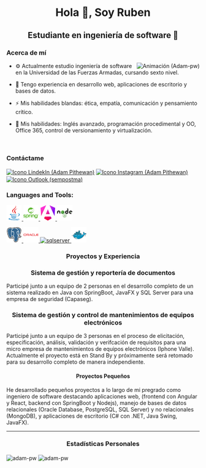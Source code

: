 <h1 align="center">Hola 👋, Soy Ruben</h1>
<h2 align="center">Estudiante en ingeniería de software 🔧</h2>

<h3 align="left">Acerca de mí</h3>

<p><img align="right" src="https://github.com/Adam-pw/Adam-pw/blob/main/animation_500_kxa883sd.gif" alt="Animación (Adam-pw)" /></p>

- ⚙️ Actualmente estudio ingeniería de software en la Universidad de las Fuerzas Armadas, cursando sexto nivel.

- 🌱 Tengo experiencia en desarrollo web, aplicaciones de escritorio y bases de datos.

- ⚡ Mis habilidades blandas: ética, empatía, comunicación y pensamiento crítico.

- 🧠 Mis habilidades: Inglés avanzado, programación procedimental y OO, Office 365, control de versionamiento y virtualización.

<br>

<h3 align="left">Contáctame</h3>
<p align="left">
  <a href="https://www.linkedin.com/in/adam-pithewan/" target="blank"><img align="center"
      src="https://raw.githubusercontent.com/rahuldkjain/github-profile-readme-generator/master/src/images/icons/Social/linked-in-alt.svg"
      alt="Icono LindekIn (Adam Pithewan)" height="30" width="40" /></a>
  <a href="https://www.instagram.com/rubendb25/" target="blank"><img align="center"
      src="https://raw.githubusercontent.com/rahuldkjain/github-profile-readme-generator/master/src/images/icons/Social/instagram.svg"
      alt="Icono Instagram (Adam Pithewan)" height="30" width="40" /></a>
  <a href="mailto:rubendario200325@outlook.com" target="blank"><img align="center"
      src="https://github.com/sempostma/office365-icons/blob/master/svg/outlook.svg"
      alt="Icono Outlook (sempostma)" height="30" width="40" /></a>
</p>

<h3 align="left">Languages and Tools:</h3>
<p align="left"> 
  
  <a href="https://www.java.com" target="_blank" rel="noreferrer"> <img
      src="https://raw.githubusercontent.com/devicons/devicon/master/icons/java/java-original.svg" alt="java" width="40"
      height="40" /> 
  <a href="https://spring.io/projects/spring-boot" target="_blank" rel="noreferrer"> <img
      src="https://github.com/devicons/devicon/blob/master/icons/spring/spring-original-wordmark.svg" alt="springboot" width="40"
      height="40" />
    <a href="https://angular.dev/" target="_blank" rel="noreferrer"> <img
      src="https://github.com/devicons/devicon/blob/master/icons/angular/angular-original.svg"
      alt="angular" width="40" height="40" /> 
  </a><a href="https://nodejs.org" target="_blank" rel="noreferrer"> <img
      src="https://raw.githubusercontent.com/devicons/devicon/master/icons/nodejs/nodejs-original-wordmark.svg"
      alt="nodejs" width="40" height="40" /> 
  </a> 
      
  <a href="https://www.postgresql.org/" target="_blank" rel="noreferrer"> <img
      src="https://github.com/devicons/devicon/blob/master/icons/postgresql/postgresql-original.svg" alt="postgresql" width="40"
      height="40" /> </a> 
  <a href="https://www.oracle.com/database/technologies/xe-downloads.html" target="_blank" rel="noreferrer"> <img
      src="https://github.com/devicons/devicon/blob/master/icons/oracle/oracle-original.svg" alt="oracledb" width="40"
      height="40" /> </a> 
  <a href="https://www.microsoft.com/es-es/sql-server" target="_blank" rel="noreferrer"> <img
      src="https://user-images.githubusercontent.com/4249331/52232852-e2c4f780-28bd-11e9-835d-1e3cf3e43888.png" alt="sqlserver" width="40"
      height="40" /> </a> 
  <a href="https://www.docker.com/" target="_blank" rel="noreferrer"> <img
      src="https://github.com/devicons/devicon/blob/master/icons/docker/docker-original.svg" alt="docker" width="40"
      height="40" /> </a> 
      
</p>

<h3 align="center">Proyectos y Experiencia</h3>
<h3 align="center">Sistema de gestión y reportería de documentos</h3>
Participé junto a un equipo de 2 personas en el desarrollo completo de un sistema realizado en Java con SpringBoot, JavaFX y SQL Server para una empresa de seguridad (Capaseg).

<h3 align="center">Sistema de gestión y control de mantenimientos de equipos electrónicos</h3>
Participé junto a un equipo de 3 personas en el proceso de elicitación, especificación, análisis, validación y verifcación de requisitos para una micro empresa de mantenimientos de equipos electrónicos (Iphone Valle). Actualmente el proyecto está en Stand By y próximamente será retomado para su desarrollo completo de manera independiente.

<h4 align="center">Proyectos Pequeños</h4>
He desarrollado pequeños proyectos a lo largo de mi pregrado como ingeniero de software destacando aplicaciones web, (frontend con Angular y React, backend con SpringBoot y Nodejs), manejo de bases de datos relacionales (Oracle Database, PostgreSQL, SQL Server) y no relacionales (MongoDB), y aplicaciones de escritorio (C# con .NET, Java Swing, JavaFX).

<hr>

<h3 align="center">Estadísticas Personales</h3>
<p><img align="center"
    src="https://github-readme-stats.vercel.app/api/top-langs?username=RubenBenavidess&show_icons=true&locale=en&bg_color=0d1117&text_color=ffffff&layout=compact"
    alt="adam-pw" 
    bg_color=#808080/> 
<img align="center" src="https://github-readme-streak-stats.herokuapp.com/?user=RubenBenavidess&theme=dark&background=0d1117&date_format=M%20j%5B%2C%20Y%5D" alt="adam-pw" /></p>
